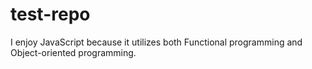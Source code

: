 # test-repo

I enjoy JavaScript because it utilizes both Functional programming and Object-oriented programming.